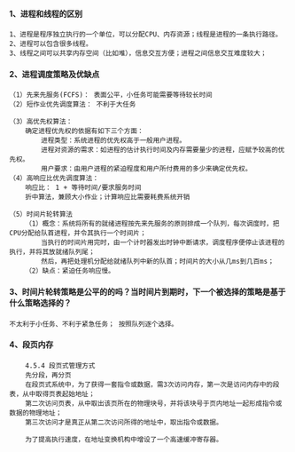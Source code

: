 #### 1、进程和线程的区别
    1、进程是程序独立执行的一个单位，可以分配CPU、内存资源；线程是进程的一条执行路径。
    2、进程可以包含很多线程。
    3、线程之间可以共享内存空间（比如堆），信息交互方便；进程之间信息交互难度较大；

#### 2、进程调度策略及优缺点

    （1）先来先服务(FCFS)： 表面公平，小任务可能需要等待较长时间
    （2）短作业优先调度算法： 不利于大任务

    （3）高优先权算法：
        确定进程优先权的依据有如下三个方面：
            进程类型：系统进程的优先权高于一般用户进程。
            进程对资源的需求：如进程的估计执行时间及内存需要量少的进程，应赋予较高的优先权。
            用户要求：由用户进程的紧迫程度和用户所付费用的多少来确定优先权。
    （4）高响应比优先调度算法：
        响应比： 1 + 等待时间/要求服务时间
        折中算法，兼顾大小作业；计算响应比需要耗费系统开销

    （5）时间片轮转算法
        （1）概念：系统将所有的就绪进程按先来先服务的原则排成一个队列，每次调度时，把CPU分配给队首进程，并令其执行一个时间片；
            当执行的时间片用完时，由一个计时器发出时钟中断请求，调度程序便停止该进程的执行，并将其放就绪队列尾；
            然后，再把处理机分配给就绪队列中新的队首；时间片的大小从几ms到几百ms；
        （2）缺点：紧迫任务响应慢。

#### 3、时间片轮转策略是公平的的吗？当时间片到期时，下一个被选择的策略是基于什么策略选择的？
    不太利于小任务、不利于紧急任务； 按照队列逐个选择。

#### 4、段页内存
```
    4.5.4 段页式管理方式
    先分段，再分页
    在段页式系统中，为了获得一套指令或数据，需3次访问内存，第一次是访问内存中的段表，从中取得页表起始地址；
    第二次访问页表，从中取出该页所在的物理块号，并将该块号于页内地址一起形成指令或数据的物理地址；
    第三次访问才是真正从第二次访问所得的地址中，取出指令或数据。

    为了提高执行速度，在地址变换机构中增设了一个高速缓冲寄存器。
```

